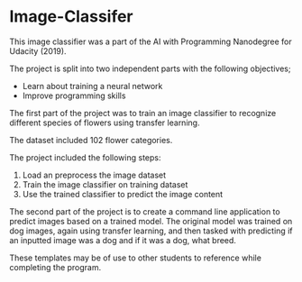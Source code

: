 # Image-Classifer
This image classifier was a part of the AI with Programming Nanodegree for Udacity (2019). 

The project is split into two independent parts with the following objectives;
- Learn about training a neural network
- Improve programming skills

The first part of the project was to train an image classifier to recognize different species of flowers using transfer learning. 

The dataset included 102 flower categories. 

The project included the following steps:

1. Load an preprocess the image dataset
2. Train the image classifier on training dataset
3. Use the trained classifier to predict the image content


The second part of the project is to create a command line application to predict images based on a trained model. The original model was trained on dog images, again using transfer learning, and then tasked with predicting if an inputted image was a dog and if it was a dog, what breed. 

These templates may be of use to other students to reference while completing the program.

